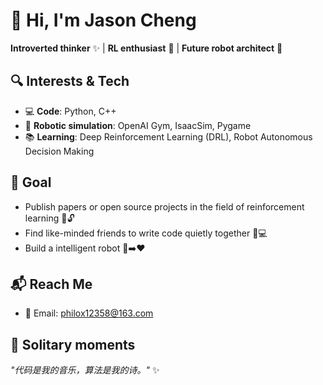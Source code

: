 # 👋 Hi, I'm Jason Cheng

**Introverted thinker** ✨ | **RL enthusiast** 🧠 | **Future robot architect** 🤖

## 🔍 Interests & Tech  
- 💻 **Code**: Python, C++
- 🤖 **Robotic simulation**: OpenAI Gym, IsaacSim, Pygame 
- 📚 **Learning**: Deep Reinforcement Learning (DRL), Robot Autonomous Decision Making


## 🌱 Goal  
- Publish papers or open source projects in the field of reinforcement learning 📜🔓  
- Find like-minded friends to write code quietly together 👥💻  
- Build a intelligent robot 🤖➡️❤️  


## 📬 Reach Me
- 📧 Email: philox12358@163.com  


## 🎵 Solitary moments  
_"代码是我的音乐，算法是我的诗。"_ ✨  





